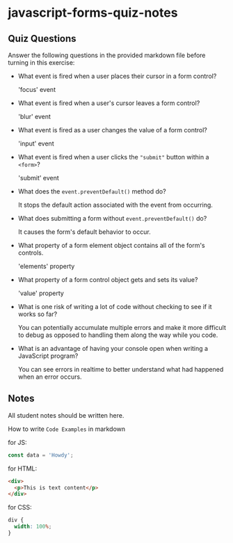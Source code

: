 # javascript-forms-quiz-notes

## Quiz Questions

Answer the following questions in the provided markdown file before turning in this exercise:

- What event is fired when a user places their cursor in a form control?

  'focus' event

- What event is fired when a user's cursor leaves a form control?

  'blur' event

- What event is fired as a user changes the value of a form control?

  'input' event

- What event is fired when a user clicks the `"submit"` button within a `<form>`?

  'submit' event

- What does the `event.preventDefault()` method do?

  It stops the default action associated with the event from occurring.

- What does submitting a form without `event.preventDefault()` do?

  It causes the form's default behavior to occur.

- What property of a form element object contains all of the form's controls.

  'elements' property

- What property of a form control object gets and sets its value?

  'value' property

- What is one risk of writing a lot of code without checking to see if it works so far?

  You can potentially accumulate multiple errors and make it more difficult to debug as opposed to handling them along the way while you code.

- What is an advantage of having your console open when writing a JavaScript program?

  You can see errors in realtime to better understand what had happened when an error occurs.

## Notes

All student notes should be written here.

How to write `Code Examples` in markdown

for JS:

```javascript
const data = 'Howdy';
```

for HTML:

```html
<div>
  <p>This is text content</p>
</div>
```

for CSS:

```css
div {
  width: 100%;
}
```
